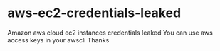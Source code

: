 # aws-ec2-credentials-leaked
Amazon aws cloud ec2 instances credentials leaked 
You can use aws access keys in your awscli 
Thanks
